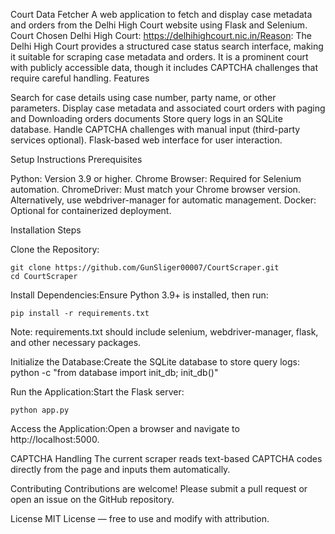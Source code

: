 Court Data Fetcher
A web application to fetch and display case metadata and orders from the Delhi High Court website using Flask and Selenium.
Court Chosen
Delhi High Court: https://delhihighcourt.nic.in/Reason: The Delhi High Court provides a structured case status search interface, making it suitable for scraping case metadata and orders. It is a prominent court with publicly accessible data, though it includes CAPTCHA challenges that require careful handling.
Features

Search for case details using case number, party name, or other parameters.
Display case metadata and associated court orders with paging and Downloading orders documents 
Store query logs in an SQLite database.
Handle CAPTCHA challenges with manual input (third-party services optional).
Flask-based web interface for user interaction.

Setup Instructions
Prerequisites

Python: Version 3.9 or higher.
Chrome Browser: Required for Selenium automation.
ChromeDriver: Must match your Chrome browser version. Alternatively, use webdriver-manager for automatic management.
Docker: Optional for containerized deployment.

Installation Steps

Clone the Repository:
```
git clone https://github.com/GunSliger00007/CourtScraper.git
cd CourtScraper
```

Install Dependencies:Ensure Python 3.9+ is installed, then run:
```
pip install -r requirements.txt
```

Note: requirements.txt should include selenium, webdriver-manager, flask, and other necessary packages.

Initialize the Database:Create the SQLite database to store query logs:
python -c "from database import init_db; init_db()"


Run the Application:Start the Flask server:
```
python app.py
```

Access the Application:Open a browser and navigate to http://localhost:5000.



CAPTCHA Handling
The current scraper reads text-based CAPTCHA codes directly from the page and inputs them automatically.




Contributing
Contributions are welcome! Please submit a pull request or open an issue on the GitHub repository.

License
MIT License — free to use and modify with attribution.